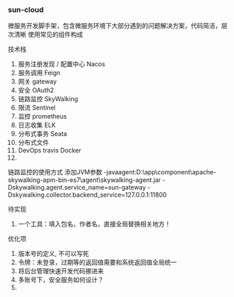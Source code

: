 ### sun-cloud
微服务开发脚手架，包含微服务环境下大部分遇到的问题解决方案，代码简洁，层次清晰
使用常见的组件构成

技术栈
1. 服务注册发现 / 配置中心 Nacos
2. 服务调用 Feign
3. 网关 gateway
4. 安全 OAuth2
5. 链路监控 SkyWalking
6. 限流 Sentinel
7. 监控 prometheus
8. 日志收集 ELK
9. 分布式事务 Seata
10. 分布式文件
11. DevOps travis Docker
12.


链路监控的使用方式
添加JVM参数 -javaagent:D:\app\component\apache-skywalking-apm-bin-es7\agent\skywalking-agent.jar -Dskywalking.agent.service_name=sun-gateway -Dskywalking.collector.backend_service=127.0.0.1:11800



待实现
1. 一个工具：填入包名，作者名，直接全局替换相关地方！

优化项
1. 版本号的定义, 不可以写死
2. 令牌：未登录，过期等的返回值需要和系统返回值全局统一
3. 将后台管理快速开发代码挪进来
4. 多账号下，安全服务如何设计？
5. 